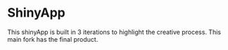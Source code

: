 # ShinyApp

This shinyApp is built in 3 iterations to highlight the creative process.
This main fork has the final product.

